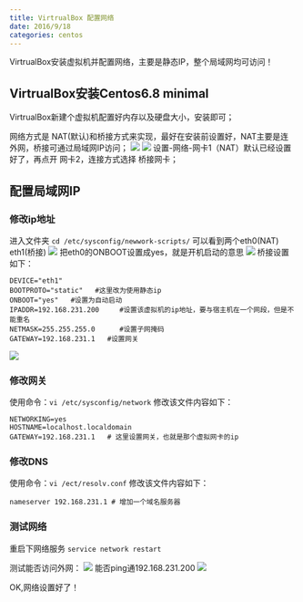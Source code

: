 ```yaml
---
title: VirtrualBox 配置网络
date: 2016/9/18
categories: centos
---
```


VirtrualBox安装虚拟机并配置网络，主要是静态IP，整个局域网均可访问！
<!-- more -->

## VirtrualBox安装Centos6.8 minimal
VirtrualBox新建个虚拟机配置好内存以及硬盘大小，安装即可；

网络方式是 NAT(默认)和桥接方式来实现，最好在安装前设置好，NAT主要是连外网，桥接可通过局域网IP访问；
![](/images/virtrualbox/1.png)
![](/images/virtrualbox/2.png)
设置-网络-网卡1（NAT）默认已经设置好了，再点开 网卡2，连接方式选择 桥接网卡；

## 配置局域网IP
### 修改ip地址
进入文件夹 `cd /etc/sysconfig/newwork-scripts/` 可以看到两个eth0(NAT) eth1(桥接)
![](/images/virtrualbox/3.png)
把eth0的ONBOOT设置成yes，就是开机启动的意思
![](/images/virtrualbox/4.png)
桥接设置如下：
```shell
DEVICE="eth1"
BOOTPROTO="static"   #这里改为使用静态ip
ONBOOT="yes"   #设置为自动启动
IPADDR=192.168.231.200     #设置该虚拟机的ip地址，要与宿主机在一个网段，但是不能重名
NETMASK=255.255.255.0      #设置子网掩码
GATEWAY=192.168.231.1   #设置网关
```

![](/images/virtrualbox/5.png)
### 修改网关
使用命令：`vi /etc/sysconfig/network` 修改该文件内容如下：
```shell
NETWORKING=yes
HOSTNAME=localhost.localdomain
GATEWAY=192.168.231.1   # 这里设置网关，也就是那个虚拟网卡的ip
```
### 修改DNS
使用命令：`vi /ect/resolv.conf`  修改该文件内容如下：
```shell
nameserver 192.168.231.1 # 增加一个域名服务器
```

### 测试网络
重启下网络服务 `service network restart`

测试能否访问外网：
![](/images/virtrualbox/6.png)
能否ping通192.168.231.200
![](/images/virtrualbox/7.png)

OK,网络设置好了！